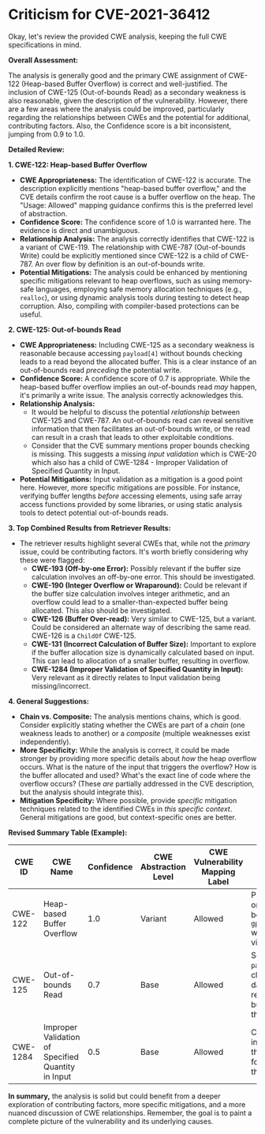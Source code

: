# Criticism for CVE-2021-36412

Okay, let's review the provided CWE analysis, keeping the full CWE specifications in mind.

**Overall Assessment:**

The analysis is generally good and the primary CWE assignment of CWE-122 (Heap-based Buffer Overflow) is correct and well-justified. The inclusion of CWE-125 (Out-of-bounds Read) as a secondary weakness is also reasonable, given the description of the vulnerability. However, there are a few areas where the analysis could be improved, particularly regarding the relationships between CWEs and the potential for additional, contributing factors. Also, the Confidence score is a bit inconsistent, jumping from 0.9 to 1.0.

**Detailed Review:**

**1. CWE-122: Heap-based Buffer Overflow**

*   **CWE Appropriateness:** The identification of CWE-122 is accurate. The description explicitly mentions "heap-based buffer overflow," and the CVE details confirm the root cause is a buffer overflow on the heap.  The "Usage: Allowed" mapping guidance confirms this is the preferred level of abstraction.
*   **Confidence Score:** The confidence score of 1.0 is warranted here.  The evidence is direct and unambiguous.
*   **Relationship Analysis:** The analysis correctly identifies that CWE-122 is a variant of CWE-119. The relationship with CWE-787 (Out-of-bounds Write) could be explicitly mentioned since CWE-122 is a child of CWE-787. An over flow by definition is an out-of-bounds write.
*   **Potential Mitigations:** The analysis could be enhanced by mentioning specific mitigations relevant to heap overflows, such as using memory-safe languages, employing safe memory allocation techniques (e.g., `realloc`), or using dynamic analysis tools during testing to detect heap corruption. Also, compiling with compiler-based protections can be useful.

**2. CWE-125: Out-of-bounds Read**

*   **CWE Appropriateness:** Including CWE-125 as a secondary weakness is reasonable because accessing `payload[4]` without bounds checking leads to a read beyond the allocated buffer.  This is a clear instance of an out-of-bounds read *preceding* the potential write.
*   **Confidence Score:** A confidence score of 0.7 is appropriate.  While the heap-based buffer overflow implies an out-of-bounds read *may* happen, it's primarily a write issue. The analysis correctly acknowledges this.
*   **Relationship Analysis:**
    *   It would be helpful to discuss the potential *relationship* between CWE-125 and CWE-787. An out-of-bounds read can reveal sensitive information that then facilitates an out-of-bounds write, or the read can result in a crash that leads to other exploitable conditions.
    *   Consider that the CVE summary mentions proper bounds checking is missing. This suggests a missing *input validation* which is CWE-20 which also has a child of CWE-1284 -  Improper Validation of Specified Quantity in Input.
*   **Potential Mitigations:** Input validation as a mitigation is a good point here. However, more specific mitigations are possible. For instance, verifying buffer lengths *before* accessing elements, using safe array access functions provided by some libraries, or using static analysis tools to detect potential out-of-bounds reads.

**3. Top Combined Results from Retriever Results:**

*   The retriever results highlight several CWEs that, while not the *primary* issue, could be contributing factors. It's worth briefly considering why these were flagged:
    *   **CWE-193 (Off-by-one Error):** Possibly relevant if the buffer size calculation involves an off-by-one error. This should be investigated.
    *   **CWE-190 (Integer Overflow or Wraparound):** Could be relevant if the buffer size calculation involves integer arithmetic, and an overflow could lead to a smaller-than-expected buffer being allocated. This also should be investigated.
    *   **CWE-126 (Buffer Over-read):** Very similar to CWE-125, but a variant. Could be considered an alternate way of describing the same read. CWE-126 is a `ChildOf` CWE-125.
    *   **CWE-131 (Incorrect Calculation of Buffer Size):**  Important to explore if the buffer allocation size is dynamically calculated based on input. This can lead to allocation of a smaller buffer, resulting in overflow.
    *   **CWE-1284 (Improper Validation of Specified Quantity in Input):** Very relevant as it directly relates to Input validation being missing/incorrect.

**4. General Suggestions:**

*   **Chain vs. Composite:** The analysis mentions chains, which is good. Consider explicitly stating whether the CWEs are part of a *chain* (one weakness leads to another) or a *composite* (multiple weaknesses exist independently).
*   **More Specificity:** While the analysis is correct, it could be made stronger by providing more specific details about *how* the heap overflow occurs. What is the nature of the input that triggers the overflow? How is the buffer allocated and used? What's the exact line of code where the overflow occurs? (These *are* partially addressed in the CVE description, but the analysis should integrate this).
*   **Mitigation Specificity:** Where possible, provide *specific* mitigation techniques related to the identified CWEs in *this specific context*. General mitigations are good, but context-specific ones are better.

**Revised Summary Table (Example):**

| CWE ID | CWE Name | Confidence | CWE Abstraction Level | CWE Vulnerability Mapping Label | CWE-Vulnerability Mapping Notes |
|---|---|---|---|---|---|
| CWE-122 | Heap-based Buffer Overflow | 1.0 | Variant | Allowed | Primary CWE.  Overflow occurs on the heap due to insufficient bounds checking in `gp_rtp_builder_do_mpeg12_video` when processing MPEG12 video data from a crafted file. |
| CWE-125 | Out-of-bounds Read | 0.7 | Base | Allowed | Secondary CWE.  Accessing `payload[4]` without bounds checking during MPEG12 video data processing results in reading beyond the allocated buffer.  This read may precede the overflow write. |
| CWE-1284 | Improper Validation of Specified Quantity in Input | 0.5 | Base | Allowed | Contributing factor.  The lack of input validation on the size of the MPEG12 video data allows for the creation of a crafted file that triggers the heap overflow. |

**In summary,** the analysis is solid but could benefit from a deeper exploration of contributing factors, more specific mitigations, and a more nuanced discussion of CWE relationships. Remember, the goal is to paint a complete picture of the vulnerability and its underlying causes.